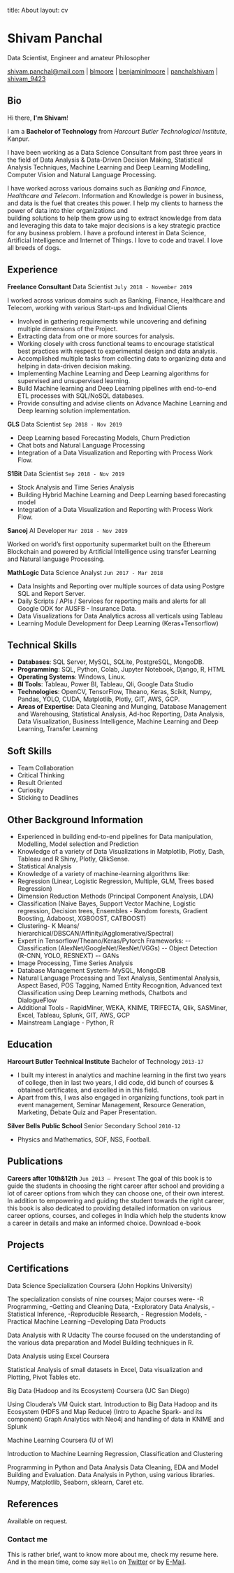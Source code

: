 title: About
layout: cv


# Shivam Panchal
Data Scientist, Engineer and amateur Philosopher

<div id="webaddress">
<a href="mailto:shivam.panchal@mail.com">shivam.panchal@mail.com</a>
|
<i class="fa fa-github"></i> <a href="http://github.com/shivampanchal">blmoore</a>
|
<i class="fa fa-twitter"></i> <a href="http://twitter.com/reach_shivam">benjaminlmoore</a>
|
<i class="fa fa-linkedin"></i> <a href="http://linkedin.com/panchalshivam">panchalshivam</a>
|
<i class="fa fa-instagram"></i> <a href="http://instagram.com/shivam_9423">shivam_9423</a>
</div>


## Bio

Hi there, **I'm Shivam**!

I am a **Bachelor of Technology** from *Harcourt Butler Technological Institute*, Kanpur.

I have been working as a Data Science Consultant from past three years in the field of Data Analysis & Data-Driven Decision Making, Statistical Analysis Techniques, Machine Learning and Deep Learning Modelling, Computer Vision and Natural Language Processing.

I have worked across various domains such as *Banking and Finance, Healthcare and Telecom*. Information and Knowledge is power in business, and data is the fuel that creates this power. I help my clients to harness the power of data into thier organizations and  
building solutions to help them grow using to extract knowledge from data and leveraging this data to take major decisions is a key strategic practice for any business problem. I have a profound interest in Data Science, Artificial Intelligence and Internet of Things. I love to code and travel. I love all breeds of dogs.

## Experience

__Freelance Consultant__ 
Data Scientist
`July 2018 - November 2019` 

I worked across various domains such as Banking, Finance, Healthcare and Telecom, working with various Start-ups and Individual Clients
- Involved in gathering requirements while uncovering and defining multiple dimensions of the Project.
- Extracting data from one or more sources for analysis.
- Working closely with cross functional teams to encourage statistical best practices with respect to experimental design and data analysis.
- Accomplished multiple tasks from collecting data to organizing data and helping in data-driven decision making.
- Implementing Machine Learning and Deep Learning algorithms for supervised and unsupervised learning.
- Build Machine learning and Deep Learning pipelines with end-to-end ETL processes with SQL/NoSQL databases.
- Provide consulting and advise clients on Advance Machine Learning and Deep learning solution implementation.

__GLS__
Data Scientist
`Sep 2018 - Nov 2019`

- Deep Learning based Forecasting Models, Churn Prediction
- Chat bots and Natural Language Processing
- Integration of a Data Visualization and Reporting with Process Work Flow.

__S1Bit__
Data Scientist
`Sep 2018 - Nov 2019`

- Stock Analysis and Time Series Analysis
- Building Hybrid Machine Learning and Deep Learning based forecasting model
- Integration of a Data Visualization and Reporting with Process Work Flow.

__Sancoj__
AI Developer
`Mar 2018 - Nov 2019`

Worked on world’s first opportunity supermarket built on the Ethereum Blockchain and powered by Artificial Intelligence using transfer Learning and Natural language Processing.

__MathLogic__
Data Science Analyst
`Jun 2017 - Mar 2018`

- Data Insights and Reporting over multiple sources of data using Postgre SQL and Report Server.
- Daily Scripts / APIs / Services for reporting mails and alerts for all Google ODK for AUSFB - Insurance Data.
- Data Visualizations for Data Analytics across all verticals using Tableau
- Learning Module Development for Deep Learning (Keras+Tensorflow)


## Technical Skills

* **Databases**: SQL Server, MySQL, SQLite, PostgreSQL, MongoDB. 
* **Programming**: SQL, Python, Colab, Jupyter Notebook, Django, R, HTML
* **Operating Systems**: Windows, Linux. 
* **BI Tools**: Tableau, Power BI, Tableau, Qli, Google Data Studio 
* **Technologies**: OpenCV, TensorFlow, Theano, Keras, Scikit, Numpy, Pandas, YOLO, CUDA, Matplotlib, Plotly, GIT, AWS, GCP.
* **Areas of Expertise**: Data Cleaning and Munging, Database Management and Warehousing, Statistical Analysis, Ad-hoc Reporting, Data Analysis, Data Visualization, Business Intelligence, Machine Learning and Deep Learning, Transfer Learning


## Soft Skills

* Team Collaboration 
* Critical Thinking
* Result Oriented
* Curiosity
* Sticking to Deadlines


## Other Background Information
- Experienced in building end-to-end pipelines for Data manipulation, Modelling, Model selection and Prediction
- Knowledge of a variety of Data Visualizations in Matplotlib, Plotly, Dash, Tableau and R Shiny, Plotly, QlikSense.
- Statistical Analysis
- Knowledge of a variety of machine-learning algorithms like:
- Regression (Linear, Logistic Regression, Multiple, GLM, Trees based Regression)
- Dimension Reduction Methods (Principal Component Analysis, LDA)
- Classification (Naive Bayes, Support Vector Machine, Logistic regression, Decision trees, Ensembles - Random forests, Gradient Boosting, Adaboost, XGBOOST, CATBOOST)
- Clustering- K Means/ hierarchical/DBSCAN/Affinity/Agglomerative/Spectral)
- Expert in Tensorflow/Theano/Keras/Pytorch Frameworks: 
--       Classification (AlexNet/GoogleNet/ResNet/VGGs)
--       Object Detection (R-CNN, YOLO, RESNEXT)
--       GANs
- Image Processing, Time Series Analysis
- Database Management System- MySQL, MongoDB
- Natural Language Processing and Text Analysis, Sentimental Analysis, Aspect Based, POS Tagging, Named Entity Recognition, Advanced text Classification using Deep Learning methods, Chatbots and DialogueFlow
- Additional Tools - RapidMiner, WEKA, KNIME, TRIFECTA, Qlik, SASMiner, Excel, Tableau, Splunk, GIT, AWS, GCP
- Mainstream Langiage - Python, R

## Education

__Harcourt Butler Technical Institute__ 
Bachelor of Technology 
`2013-17`

- I built my interest in analytics and machine learning in the first two years of college, then in last two years, I did code, did bunch of courses & obtained certificates, and excelled in in this field. 
- Apart from this, I was also engaged in organizing functions, took part in event management, Seminar Management, Resource Generation, Marketing, Debate Quiz and Paper Presentation.


__Silver Bells Public School__ 
Senior Secondary School
`2010-12`

- Physics and Mathematics, SOF, NSS, Football.

## Publications

__Careers after 10th&12th__
`Jun 2013 – Present`
The goal of this book is to guide the students in choosing the right career after school and providing a lot of career options from which they can choose one, of their own interest. In addition to empowering and guiding the student towards the right career, this book is also dedicated to providing detailed information on various career options, courses, and colleges in India which help the students know a career in details and make an informed choice.
Download e-book

## Projects




## Certifications

Data Science Specialization
Coursera (John Hopkins University)

The specialization consists of nine courses; Major courses were-
-R Programming, -Getting and Cleaning Data, -Exploratory Data Analysis,
-Statistical Inference, -Reproducible Research, - Regression Models,
-Practical Machine Learning –Developing Data Products

Data Analysis with R
Udacity
The course focused on the understanding of the various data preparation and
Model Building techniques in R.

Data Analysis using Excel
Coursera

Statistical Analysis of small datasets in Excel, Data visualization and Plotting,
Pivot Tables etc.

Big Data (Hadoop and its Ecosystem)
Coursera (UC San Diego)

Using Cloudera’s VM Quick start.
Introduction to Big Data
Hadoop and its Ecosystem (HDFS and Map Reduce)
(Intro to Apache Spark- and its component)
Graph Analytics with Neo4j and handling of data in KNIME and Splunk

Machine Learning
Coursera (U of W)

Introduction to Machine Learning
Regression, Classification and Clustering

Programming in Python and Data
Analysis
Data Cleaning, EDA and Model Building and Evaluation.
Data Analysis in Python, using various libraries.
Numpy, Matplotlib, Seaborn, sklearn, Caret etc.








## References

Available on request.

<!-- ### Footer

Last updated: Feb 2020 -->


### Contact me

This is rather brief, want to know more about me, check my resume here. And in the mean time, come say `Hello` on [Twitter] or by [E-Mail].

[Twitter]: http://twitter.com/danbennett
[E-Mail]: mailto:dan@danbennett.me
